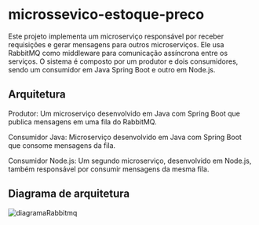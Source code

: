 # microssevico-estoque-preco

Este projeto implementa um microserviço responsável por receber requisições e gerar mensagens para outros microserviços. Ele usa RabbitMQ como middleware para comunicação assíncrona entre os serviços. O sistema é composto por um produtor e dois consumidores, sendo um consumidor em Java Spring Boot e outro em Node.js.

## Arquitetura

Produtor: Um microserviço desenvolvido em Java com Spring Boot que publica mensagens em uma fila do RabbitMQ.

Consumidor Java: Microserviço desenvolvido em Java com Spring Boot que consome mensagens da fila.

Consumidor Node.js: Um segundo microserviço, desenvolvido em Node.js, também responsável por consumir mensagens da mesma fila.

## Diagrama de arquitetura

![diagramaRabbitmq](https://github.com/user-attachments/assets/0ea28ae0-e961-45d2-bac3-059eadffc22d)
